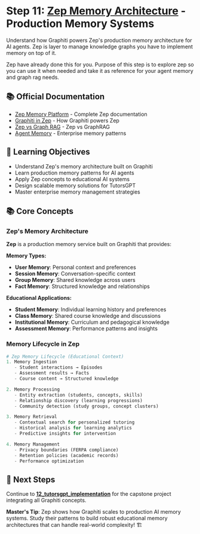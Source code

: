 # Step 11: [Zep Memory Architecture](https://help.getzep.com/concepts) - Production Memory Systems

Understand how Graphiti powers Zep's production memory architecture for AI agents. Zep is layer to manage knowledge graphs you have to implement memory on top of it. 

Zep have already done this for you. Purpose of this step is to explore zep so you can use it when needed and take it as reference for your agent memory and graph rag needs.

## 📚 Official Documentation
- [Zep Memory Platform](https://help.getzep.com/concepts) - Complete Zep documentation
- [Graphiti in Zep](https://help.getzep.com/graph-overview) - How Graphiti powers Zep
- [Zep vs Graph RAG](https://help.getzep.com/v3/docs/building-searchable-graphs/zep-vs-graph-rag) - Zep vs GraphRAG
- [Agent Memory](https://help.getzep.com/v3/walkthrough) - Enterprise memory patterns

## 🎯 Learning Objectives

- Understand Zep's memory architecture built on Graphiti
- Learn production memory patterns for AI agents
- Apply Zep concepts to educational AI systems
- Design scalable memory solutions for TutorsGPT
- Master enterprise memory management strategies

## 📚 Core Concepts

### Zep's Memory Architecture

**Zep** is a production memory service built on Graphiti that provides:

**Memory Types:**
- **User Memory**: Personal context and preferences
- **Session Memory**: Conversation-specific context
- **Group Memory**: Shared knowledge across users
- **Fact Memory**: Structured knowledge and relationships

**Educational Applications:**
- **Student Memory**: Individual learning history and preferences
- **Class Memory**: Shared course knowledge and discussions
- **Institutional Memory**: Curriculum and pedagogical knowledge
- **Assessment Memory**: Performance patterns and insights

### Memory Lifecycle in Zep

```python
# Zep Memory Lifecycle (Educational Context)
1. Memory Ingestion
   - Student interactions → Episodes
   - Assessment results → Facts
   - Course content → Structured knowledge

2. Memory Processing  
   - Entity extraction (students, concepts, skills)
   - Relationship discovery (learning progressions)
   - Community detection (study groups, concept clusters)

3. Memory Retrieval
   - Contextual search for personalized tutoring
   - Historical analysis for learning analytics
   - Predictive insights for intervention

4. Memory Management
   - Privacy boundaries (FERPA compliance)
   - Retention policies (academic records)
   - Performance optimization
```

## 🎯 Next Steps

Continue to **[12_tutorsgpt_implementation](../12_tutorsgpt_implementation/)** for the capstone project integrating all Graphiti concepts.

**Master's Tip**: Zep shows how Graphiti scales to production AI memory systems. Study their patterns to build robust educational memory architectures that can handle real-world complexity! 🏗️